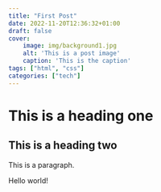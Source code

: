 ```yaml
---
title: "First Post"
date: 2022-11-20T12:36:32+01:00
draft: false
cover: 
    image: img/background1.jpg
    alt: 'This is a post image'
    caption: 'This is the caption'
tags: ["html", "css"]
categories: ["tech"]
---
```


# This is a heading one
## This is a heading two

This is a paragraph. 

Hello world!

